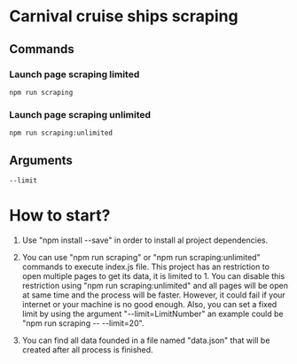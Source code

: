 # Carnival cruise ships scraping

## Commands

### Launch page scraping limited
```
npm run scraping
```

### Launch page scraping unlimited
```
npm run scraping:unlimited
```

## Arguments
```
--limit
```

# How to start?

1. Use "npm install --save" in order to install al project dependencies.

2. You can use "npm run scraping" or "npm run scraping:unlimited" commands to execute index.js file. This project has an restriction to open multiple pages to get its data, it is limited to 1. You can disable this restriction using "npm run scraping:unlimited" and all pages will be open at same time and the process will be faster. However, it could fail if your internet or your machine is no good enough. Also, you can set a fixed limit by using the argument "--limit=LimitNumber" an example could be "npm run scraping -- --limit=20".

3. You can find all data founded in a file named "data.json" that will be created after all process is finished.
